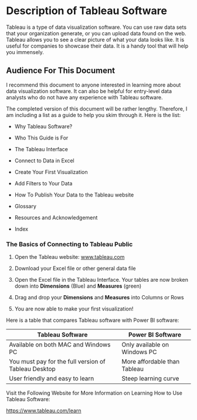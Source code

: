 # Description of Tableau Software

Tableau is a type of data visualization software. You can use raw data sets that your organization generate, or you can upload data found on the web. Tableau allows you to see a clear picture of what your data looks like. It is useful for companies to showcase their data. It is a handy tool that will help you immensely.

## Audience For This Document

I recommend this document to anyone interested in learning more about data visualization software. It can also be helpful for entry-level data analysts who do not have any experience with Tableau software.

The completed version of this document will be rather lengthy. Therefore, I am including a list as a guide to help you skim through it. Here is the list: 

- Why Tableau Software?

- Who This Guide is For

- The Tableau Interface

- Connect to Data in Excel

- Create Your First Visualization

- Add Filters to Your Data

- How To Publish Your Data to the Tableau website

- Glossary

- Resources and Acknowledgement

- Index

### The Basics of Connecting to Tableau Public

1. Open the Tableau website: www.tableau.com

2. Download your Excel file or other general data file

3. Open the Excel file in the Tableau Interface. Your tables are now broken down into **Dimensions** (Blue) and **Measures** (green)

4. Drag and drop your **Dimensions** and **Measures** into Columns or Rows

5. You are now able to make your first visualization! 

Here is a table that compares Tableau software with Power BI software: 

| Tableau Software                                     | Power BI Software            |
| ---------------------------------------------------- | ---------------------------- |
| Available on both MAC and Windows PC                 | Only available on Windows PC |
| You must pay for the full version of Tableau Desktop | More affordable than Tableau |
| User friendly and easy to learn                      | Steep learning curve         |

Visit the Following Website for More Information on Learning How to Use Tableau Software:

https://www.tableau.com/learn



